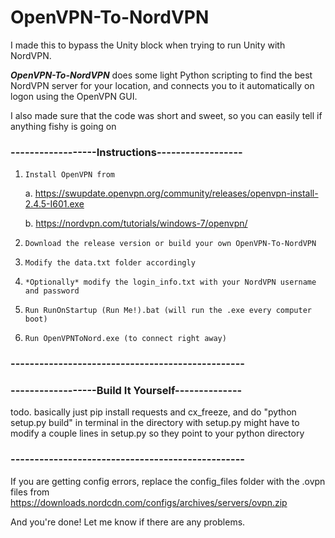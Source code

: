 # OpenVPN-To-NordVPN
I made this to bypass the Unity block when trying to run Unity with NordVPN. 

***OpenVPN-To-NordVPN*** does some light Python scripting to find the best NordVPN server for your location, and connects you to it automatically on logon using the OpenVPN GUI.

I also made sure that the code was short and sweet, so you can easily tell if anything fishy is going on


### ------------------Instructions------------------
1. `Install OpenVPN from` 

      a. https://swupdate.openvpn.org/community/releases/openvpn-install-2.4.5-I601.exe  
  
      b. https://nordvpn.com/tutorials/windows-7/openvpn/
  
2. `Download the release version or build your own OpenVPN-To-NordVPN`
3. `Modify the data.txt folder accordingly`
4. `*Optionally* modify the login_info.txt with your NordVPN username and password`
5. `Run RunOnStartup (Run Me!).bat (will run the .exe every computer boot)`
6. `Run OpenVPNToNord.exe (to connect right away)`

### -------------------------------------------------

### ------------------Build It Yourself--------------
todo. basically just pip install requests and cx_freeze, and do "python setup.py build" in terminal in the directory with setup.py
might have to modify a couple lines in setup.py so they point to your python directory
### -------------------------------------------------

If you are getting config errors, replace the config_files folder with the .ovpn files from https://downloads.nordcdn.com/configs/archives/servers/ovpn.zip

And you're done! Let me know if there are any problems.

